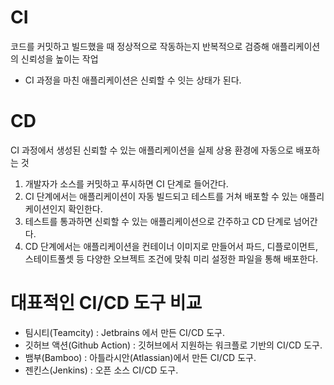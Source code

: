 # CI
코드를 커밋하고 빌드했을 때 정상적으로 작동하는지 반복적으로 검증해 애플리케이션의 신뢰성을 높이는 작업

- CI 과정을 마친 애플리케이션은 신뢰할 수 잇는 상태가 된다.

# CD
CI 과정에서 생성된 신뢰할 수 있는 애플리케이션을 실제 상용 환경에 자동으로 배포하는 것


1. 개발자가 소스를 커밋하고 푸시하면 CI 단계로 들어간다.
2. CI 단계에서는 애플리케이션이 자동 빌드되고 테스트를 거쳐 배포할 수 있는 애플리케이션인지 확인한다.
3. 테스트를 통과하면 신뢰할 수 있는 애플리케이션으로 간주하고 CD 단계로 넘어간다.
4. CD 단계에서는 애플리케이션을 컨테이너 이미지로 만들어서 파드, 디플로이먼트, 스테이트풀셋 등 다양한 오브젝트 조건에 맞춰 미리 설정한 파일을 통해 배포한다.


# 대표적인 CI/CD 도구 비교

- 팀시티(Teamcity) : Jetbrains 에서 만든 CI/CD 도구.
- 깃허브 액션(Github Action) : 깃허브에서 지원하는 워크플로 기반의 CI/CD 도구.
- 뱀부(Bamboo) : 아틀라시안(Atlassian)에서 만든 CI/CD 도구.
- 젠킨스(Jenkins) : 오픈 소스 CI/CD 도구.

